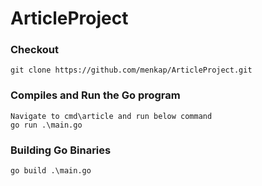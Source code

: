 # ArticleProject
### Checkout
```
git clone https://github.com/menkap/ArticleProject.git
```
### Compiles and Run the Go program
```
Navigate to cmd\article and run below command
go run .\main.go
```
### Building Go Binaries
```
go build .\main.go
```

